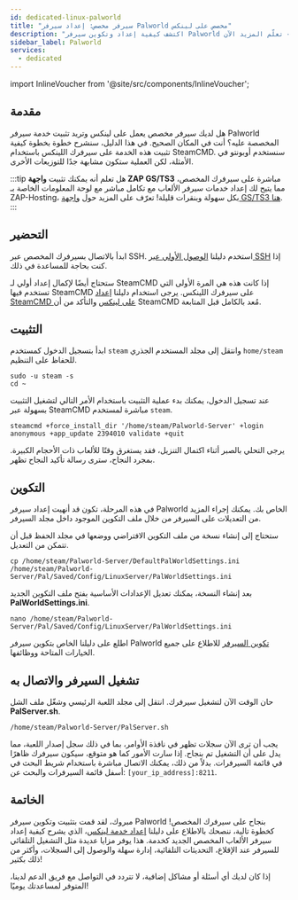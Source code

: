 ```yaml
---
id: dedicated-linux-palworld
title: "سيرفر مخصص: إعداد سيرفر Palworld مخصص على لينكس"
description: "اكتشف كيفية إعداد وتكوين سيرفر Palworld مخصص على لينكس لإدارة اللعب بسلاسة → تعلّم المزيد الآن"
sidebar_label: Palworld
services:
  - dedicated
---
```


import InlineVoucher from '@site/src/components/InlineVoucher';

## مقدمة
هل لديك سيرفر مخصص يعمل على لينكس وتريد تثبيت خدمة سيرفر Palworld المخصصة عليه؟ أنت في المكان الصحيح. في هذا الدليل، سنشرح خطوة بخطوة كيفية تثبيت هذه الخدمة على سيرفرك اللينكس باستخدام SteamCMD. سنستخدم أوبونتو في الأمثلة، لكن العملية ستكون مشابهة جدًا للتوزيعات الأخرى.

:::tip
هل تعلم أنه يمكنك تثبيت **واجهة ZAP GS/TS3** مباشرة على سيرفرك المخصص، مما يتيح لك إعداد خدمات سيرفر الألعاب مع تكامل مباشر مع لوحة المعلومات الخاصة بـ ZAP-Hosting، بكل سهولة وبنقرات قليلة! تعرّف على المزيد حول [واجهة GS/TS3 هنا](dedicated-linux-gs-interface.md).
:::

<InlineVoucher />

## التحضير

ابدأ بالاتصال بسيرفرك المخصص عبر SSH. استخدم دليلنا [الوصول الأولي عبر SSH](dedicated-linux-ssh.md) إذا كنت بحاجة للمساعدة في ذلك.

ستحتاج أيضًا لإكمال إعداد أولي لـ SteamCMD إذا كانت هذه هي المرة الأولى التي تستخدم فيها SteamCMD على سيرفرك اللينكس. يرجى استخدام دليلنا [إعداد SteamCMD على لينكس](dedicated-linux-steamcmd.md) والتأكد من أن SteamCMD مُعد بالكامل قبل المتابعة.

## التثبيت

ابدأ بتسجيل الدخول كمستخدم `steam` وانتقل إلى مجلد المستخدم الجذري `home/steam` للحفاظ على التنظيم.
```
sudo -u steam -s
cd ~
```

عند تسجيل الدخول، يمكنك بدء عملية التثبيت باستخدام الأمر التالي لتشغيل التثبيت بسهولة عبر SteamCMD مباشرة لمستخدم `steam`.
```
steamcmd +force_install_dir '/home/steam/Palworld-Server' +login anonymous +app_update 2394010 validate +quit
```

يرجى التحلي بالصبر أثناء اكتمال التنزيل، فقد يستغرق وقتًا للألعاب ذات الأحجام الكبيرة. بمجرد النجاح، سترى رسالة تأكيد النجاح تظهر.

## التكوين

في هذه المرحلة، تكون قد أنهيت إعداد سيرفر Palworld الخاص بك. يمكنك إجراء المزيد من التعديلات على السيرفر من خلال ملف التكوين الموجود داخل مجلد السيرفر.

ستحتاج إلى إنشاء نسخة من ملف التكوين الافتراضي ووضعها في مجلد الحفظ قبل أن تتمكن من التعديل.
```
cp /home/steam/Palworld-Server/DefaultPalWorldSettings.ini /home/steam/Palworld-Server/Pal/Saved/Config/LinuxServer/PalWorldSettings.ini
```

بعد إنشاء النسخة، يمكنك تعديل الإعدادات الأساسية بفتح ملف التكوين الجديد **PalWorldSettings.ini**.
```
nano /home/steam/Palworld-Server/Pal/Saved/Config/LinuxServer/PalWorldSettings.ini
```

اطلع على دليلنا الخاص بتكوين سيرفر Palworld [تكوين السيرفر](palworld-configuration.md) للاطلاع على جميع الخيارات المتاحة ووظائفها.

## تشغيل السيرفر والاتصال به

حان الوقت الآن لتشغيل سيرفرك. انتقل إلى مجلد اللعبة الرئيسي وشغّل ملف الشل **PalServer.sh**.
```
/home/steam/Palworld-Server/PalServer.sh
```

يجب أن ترى الآن سجلات تظهر في نافذة الأوامر، بما في ذلك سجل إصدار اللعبة، مما يدل على أن التشغيل تم بنجاح. إذا سارت الأمور كما هو متوقع، سيكون سيرفرك ظاهرًا في قائمة السيرفرات. بدلاً من ذلك، يمكنك الاتصال مباشرة باستخدام شريط البحث في أسفل قائمة السيرفرات والبحث عن: `[your_ip_address]:8211`.

## الخاتمة

مبروك، لقد قمت بتثبيت وتكوين سيرفر Palworld بنجاح على سيرفرك المخصص! كخطوة تالية، ننصحك بالاطلاع على دليلنا [إعداد خدمة لينكس](dedicated-linux-create-gameservice.md)، الذي يشرح كيفية إعداد سيرفر الألعاب المخصص الجديد كخدمة. هذا يوفر مزايا عديدة مثل التشغيل التلقائي للسيرفر عند الإقلاع، التحديثات التلقائية، إدارة سهلة والوصول إلى السجلات، وأكثر من ذلك بكثير!

إذا كان لديك أي أسئلة أو مشاكل إضافية، لا تتردد في التواصل مع فريق الدعم لدينا، المتوفر لمساعدتك يوميًا!

<InlineVoucher />